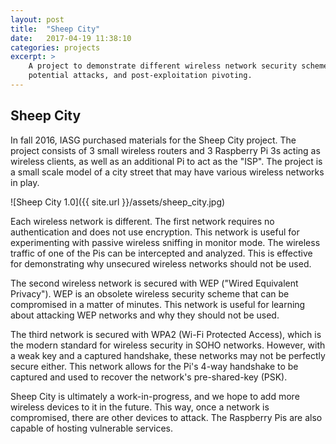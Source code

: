 ```yaml
---
layout: post
title:  "Sheep City"
date:   2017-04-19 11:38:10
categories: projects
excerpt: >
    A project to demonstrate different wireless network security schemes,
    potential attacks, and post-exploitation pivoting.
---
```

Sheep City
--

In fall 2016, IASG purchased materials for the Sheep City project. The project consists
of 3 small wireless routers and 3 Raspberry Pi 3s acting as wireless clients, as well as
an additional Pi to act as the "ISP". The project is a small scale model of a city street
that may have various wireless networks in play.

![Sheep City 1.0]({{ site.url }}/assets/sheep_city.jpg)

Each wireless network is different. The first network requires no authentication and does not
use encryption. This network is useful for experimenting with passive wireless sniffing in monitor
mode. The wireless traffic of one of the Pis can be intercepted and analyzed. This is effective for
demonstrating why unsecured wireless networks should not be used.

The second wireless network is secured with WEP ("Wired Equivalent Privacy"). WEP is an obsolete wireless
security scheme that can be compromised in a matter of minutes. This network is useful for learning
about attacking WEP networks and why they should not be used.

The third network is secured with WPA2 (Wi-Fi Protected Access), which is the modern standard for wireless
security in SOHO networks. However, with a weak key and a captured handshake, these networks may not be
perfectly secure either. This network allows for the Pi's 4-way handshake to be captured and used to
recover the network's pre-shared-key (PSK).

Sheep City is ultimately a work-in-progress, and we hope to add more wireless devices to it in the future.
This way, once a network is compromised, there are other devices to attack. The Raspberry Pis are also
capable of hosting vulnerable services.
